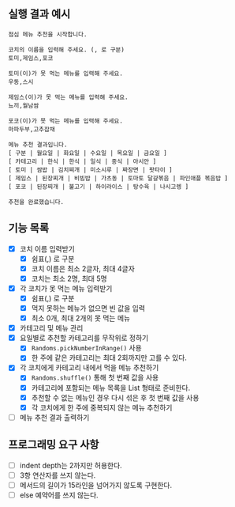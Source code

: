 ## 실행 결과 예시

```
점심 메뉴 추천을 시작합니다.

코치의 이름을 입력해 주세요. (, 로 구분)
토미,제임스,포코

토미(이)가 못 먹는 메뉴를 입력해 주세요.
우동,스시

제임스(이)가 못 먹는 메뉴를 입력해 주세요.
뇨끼,월남쌈

포코(이)가 못 먹는 메뉴를 입력해 주세요.
마파두부,고추잡채

메뉴 추천 결과입니다.
[ 구분 | 월요일 | 화요일 | 수요일 | 목요일 | 금요일 ]
[ 카테고리 | 한식 | 한식 | 일식 | 중식 | 아시안 ]
[ 토미 | 쌈밥 | 김치찌개 | 미소시루 | 짜장면 | 팟타이 ]
[ 제임스 | 된장찌개 | 비빔밥 | 가츠동 | 토마토 달걀볶음 | 파인애플 볶음밥 ]
[ 포코 | 된장찌개 | 불고기 | 하이라이스 | 탕수육 | 나시고렝 ]

추천을 완료했습니다.
```

## 기능 목록

- [x] 코치 이름 입력받기
  - [x] 쉼표(,) 로 구분 
  - [x] 코치 이름은 최소 2글자, 최대 4글자
  - [x] 코치는 최소 2명, 최대 5명
- [x] 각 코치가 못 먹는 메뉴 입력받기
  - [x] 쉼표(,) 로 구분
  - [x] 먹지 못하는 메뉴가 없으면 빈 값을 입력
  - [x] 최소 0개, 최대 2개의 못 먹는 메뉴
- [x] 카테고리 및 메뉴 관리
- [x] 요일별로 추천할 카테고리를 무작위로 정하기
  - [x] `Randoms.pickNumberInRange()` 사용 
  - [x] 한 주에 같은 카테고리는 최대 2회까지만 고를 수 있다.
- [x] 각 코치에게 카테고리 내에서 먹을 메뉴 추천하기
  - [x] `Randoms.shuffle()` 통해 첫 번째 값을 사용 
  - [x] 카테고리에 포함되는 메뉴 목록을 List<String> 형태로 준비한다.
  - [x] 추천할 수 없는 메뉴인 경우 다시 섞은 후 첫 번째 값을 사용
  - [x] 각 코치에게 한 주에 중복되지 않는 메뉴 추천하기
- [ ] 메뉴 추천 결과 출력하기

## 프로그래밍 요구 사항
- [ ] indent depth는 2까지만 허용한다.
- [ ] 3항 연산자를 쓰지 않는다.
- [ ] 메서드의 길이가 15라인을 넘어가지 않도록 구현한다.
- [ ] else 예약어를 쓰지 않는다.